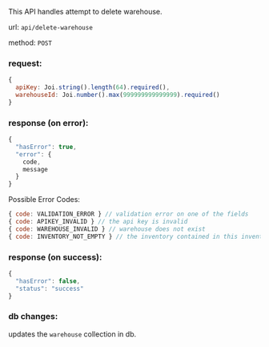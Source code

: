 This API handles attempt to delete warehouse.

url: `api/delete-warehouse`

method: `POST`

### request: 
```js
{
  apiKey: Joi.string().length(64).required(),
  warehouseId: Joi.number().max(999999999999999).required()
}
```

### response (on error):
```js
{
  "hasError": true,
  "error": {
    code,
    message
  }
}
```

Possible Error Codes:
```js
{ code: VALIDATION_ERROR } // validation error on one of the fields
{ code: APIKEY_INVALID } // the api key is invalid
{ code: WAREHOUSE_INVALID } // warehouse does not exist
{ code: INVENTORY_NOT_EMPTY } // the inventory contained in this inventory container is not empty
```

### response (on success):
```js
{
  "hasError": false,
  "status": "success"
}
```

### db changes:
updates the `warehouse` collection in db.